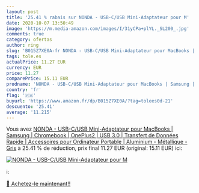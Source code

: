 ```yaml
---
layout: post
title: '25.41 % rabais sur NONDA - USB-C/USB Mini-Adaptateur pour M'
date: 2020-10-07 13:50:49
image: 'https://m.media-amazon.com/images/I/31yCPa+plYL._SL200_.jpg'
comments: true
category: ofertas
author: ring
slug: 'B015Z7XE0A-fr NONDA - USB-C/USB Mini-Adaptateur pour MacBooks | Samsung...'
tags: tole.es
actualPrice: 11.27 EUR
currency: EUR
price: 11.27
comparePrice: 15.11 EUR
prodname: 'NONDA - USB-C/USB Mini-Adaptateur pour MacBooks | Samsung | Chromebook | OnePlus2 | USB 3.0 | Transfert de Données Rapide | Accessoires pour Ordinateur Portable | Aluminium - Métallique - Gris'
country: 'fr'
flag: '🇫🇷'
buyurl: 'https://www.amazon.fr/dp/B015Z7XE0A/?tag=tolees0d-21'
descuento: '25.41'
average: '11.215'
---
```


Vous avez [NONDA - USB-C/USB Mini-Adaptateur pour MacBooks | Samsung | Chromebook | OnePlus2 | USB 3.0 | Transfert de Données Rapide | Accessoires pour Ordinateur Portable | Aluminium - Métallique - Gris](https://www.amazon.fr/dp/B015Z7XE0A/?tag=tolees0d-21)  à  25.41 % de réduction, prix final  11.27 EUR (original: 15.11 EUR) ici:

[![NONDA - USB-C/USB Mini-Adaptateur pour M](https://m.media-amazon.com/images/I/31yCPa+plYL._SL200_.jpg)](https://www.amazon.fr/dp/B015Z7XE0A/?tag=tolees0d-21)

ℹ️:


[🛒 Achetez-le maintenant!!](https://www.amazon.fr/dp/B015Z7XE0A/?tag=tolees0d-21)
